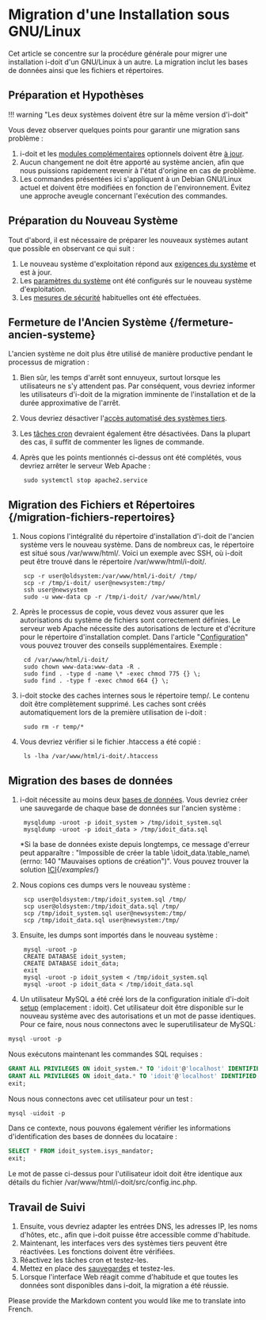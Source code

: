 # Migration d'une Installation sous GNU/Linux

Cet article se concentre sur la procédure générale pour migrer une installation i-doit d'un GNU/Linux à un autre. La migration inclut les bases de données ainsi que les fichiers et répertoires.

## Préparation et Hypothèses

!!! warning "Les deux systèmes doivent être sur la même version d'i-doit"

Vous devez observer quelques points pour garantir une migration sans problème :

1. i-doit et les [modules complémentaires](../i-doit-pro-add-ons/index.md) optionnels doivent être [à jour](../maintenance-and-operation/update.md).
2. Aucun changement ne doit être apporté au système ancien, afin que nous puissions rapidement revenir à l'état d'origine en cas de problème.
3. Les commandes présentées ici s'appliquent à un Debian GNU/Linux actuel et doivent être modifiées en fonction de l'environnement. Évitez une approche aveugle concernant l'exécution des commandes.

## Préparation du Nouveau Système

Tout d'abord, il est nécessaire de préparer les nouveaux systèmes autant que possible en observant ce qui suit :

1. Le nouveau système d'exploitation répond aux [exigences du système](../installation/system-requirements.md) et est à jour.
2. Les [paramètres du système](../installation/manual-installation/system-settings.md) ont été configurés sur le nouveau système d'exploitation.
3. Les [mesures de sécurité](../maintenance-and-operation/security-and-protection.md) habituelles ont été effectuées.

## Fermeture de l'Ancien Système {/fermeture-ancien-systeme}

L'ancien système ne doit plus être utilisé de manière productive pendant le processus de migration :

1. Bien sûr, les temps d'arrêt sont ennuyeux, surtout lorsque les utilisateurs ne s'y attendent pas. Par conséquent, vous devriez informer les utilisateurs d'i-doit de la migration imminente de l'installation et de la durée approximative de l'arrêt.
2. Vous devriez désactiver l'[accès automatisé des systèmes tiers](../automation-and-integration/index.md).
3. Les [tâches cron](../automation-and-integration/cli/index.md) devraient également être désactivées. Dans la plupart des cas, il suffit de commenter les lignes de commande.
4. Après que les points mentionnés ci-dessus ont été complétés, vous devriez arrêter le serveur Web Apache :

        sudo systemctl stop apache2.service

## Migration des Fichiers et Répertoires {/migration-fichiers-repertoires}

1. Nous copions l'intégralité du répertoire d'installation d'i-doit de l'ancien système vers le nouveau système. Dans de nombreux cas, le répertoire est situé sous /var/www/html/. Voici un exemple avec SSH, où i-doit peut être trouvé dans le répertoire /var/www/html/i-doit/.

        scp -r user@oldsystem:/var/www/html/i-doit/ /tmp/
        scp -r /tmp/i-doit/ user@newsystem:/tmp/
        ssh user@newsystem
        sudo -u www-data cp -r /tmp/i-doit/ /var/www/html/

2. Après le processus de copie, vous devez vous assurer que les autorisations du système de fichiers sont correctement définies. Le serveur web Apache nécessite des autorisations de lecture et d'écriture pour le répertoire d'installation complet. Dans l'article "[Configuration](../installation/manual-installation/setup.md)" vous pouvez trouver des conseils supplémentaires. Exemple :

        cd /var/www/html/i-doit/
        sudo chown www-data:www-data -R .
        sudo find . -type d -name \* -exec chmod 775 {} \;
        sudo find . -type f -exec chmod 664 {} \;

3. i-doit stocke des caches internes sous le répertoire temp/. Le contenu doit être complètement supprimé. Les caches sont créés automatiquement lors de la première utilisation de i-doit :

        sudo rm -r temp/*

4. Vous devriez vérifier si le fichier .htaccess a été copié :

        ls -lha /var/www/html/i-doit/.htaccess

## Migration des bases de données

1. i-doit nécessite au moins deux [bases de données](../software-development/database-model/index.md). Vous devriez créer une sauvegarde de chaque base de données sur l'ancien système :

        mysqldump -uroot -p idoit_system > /tmp/idoit_system.sql
        mysqldump -uroot -p idoit_data > /tmp/idoit_data.sql

    \*Si la base de données existe depuis longtemps, ce message d'erreur peut apparaître : "Impossible de créer la table \idoit\_data\.\table\_name\ (errno: 140 "Mauvaises options de création")". Vous pouvez trouver la solution [ICI](../system-administration/troubleshooting/cant-create-table.md){/*examples*/}

2. Nous copions ces dumps vers le nouveau système :

        scp user@oldsystem:/tmp/idoit_system.sql /tmp/
        scp user@oldsystem:/tmp/idoit_data.sql /tmp/
        scp /tmp/idoit_system.sql user@newsystem:/tmp/
        scp /tmp/idoit_data.sql user@newsystem:/tmp/

3. Ensuite, les dumps sont importés dans le nouveau système :

        mysql -uroot -p
        CREATE DATABASE idoit_system;
        CREATE DATABASE idoit_data;
        exit
        mysql -uroot -p idoit_system < /tmp/idoit_system.sql
        mysql -uroot -p idoit_data < /tmp/idoit_data.sql

4. Un utilisateur MySQL a été créé lors de la configuration initiale d'i-doit [setup](../installation/manual-installation/setup.md) (emplacement : idoit). Cet utilisateur doit être disponible sur le nouveau système avec des autorisations et un mot de passe identiques. Pour ce faire, nous nous connectons avec le superutilisateur de MySQL:

```sql
mysql -uroot -p
```

Nous exécutons maintenant les commandes SQL requises :

```sql
GRANT ALL PRIVILEGES ON idoit_system.* TO 'idoit'@'localhost' IDENTIFIED BY 'mypasswd';
GRANT ALL PRIVILEGES ON idoit_data.* TO 'idoit'@'localhost' IDENTIFIED BY 'mypasswd';
exit;
```

Nous nous connectons avec cet utilisateur pour un test :

```sql
mysql -uidoit -p
```

Dans ce contexte, nous pouvons également vérifier les informations d'identification des bases de données du locataire :

```sql
SELECT * FROM idoit_system.isys_mandator;
exit;
```

Le mot de passe ci-dessus pour l'utilisateur idoit doit être identique aux détails du fichier /var/www/html/i-doit/src/config.inc.php.

## Travail de Suivi

1. Ensuite, vous devriez adapter les entrées DNS, les adresses IP, les noms d'hôtes, etc., afin que i-doit puisse être accessible comme d'habitude.
2. Maintenant, les interfaces vers des systèmes tiers peuvent être réactivées. Les fonctions doivent être vérifiées.
3. Réactivez les tâches cron et testez-les.
4. Mettez en place des [sauvegardes](../maintenance-and-operation/backup-and-recovery/index.md) et testez-les.
5. Lorsque l'interface Web réagit comme d'habitude et que toutes les données sont disponibles dans i-doit, la migration a été réussie.

Please provide the Markdown content you would like me to translate into French.
